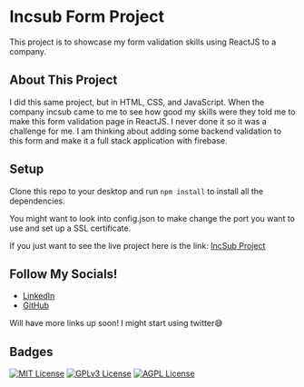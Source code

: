 # Incsub Form Project

This project is to showcase my form validation skills using ReactJS to a company.

## About This Project

I did this same project, but in HTML, CSS, and JavaScript. When the company incsub came to me to see how good my skills were they told me to make this form validation page in ReactJS. I never done it so it was a challenge for me. I am thinking about adding some backend validation to this form and make it a full stack application with firebase.

## Setup

Clone this repo to your desktop and run `npm install` to install all the dependencies.

You might want to look into config.json to make change the port you want to use and set up a SSL certificate.

If you just want to see the live project here is the link: [IncSub Project](https://sweet-pie-669064.netlify.app/)

## Follow My Socials!

- [LinkedIn](https://www.linkedin.com/in/claudiobardales)
- [GitHub](https://github.com/ClaudioBardales)

Will have more links up soon! I might start using twitter😅

## Badges

[![MIT License](https://img.shields.io/badge/License-MIT-green.svg)](https://choosealicense.com/licenses/mit/)
[![GPLv3 License](https://img.shields.io/badge/License-GPL%20v3-yellow.svg)](https://opensource.org/licenses/)
[![AGPL License](https://img.shields.io/badge/license-AGPL-blue.svg)](http://www.gnu.org/licenses/agpl-3.0)
